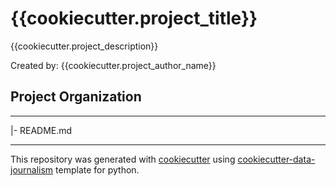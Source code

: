 # {{cookiecutter.project_title}}
{{cookiecutter.project_description}}

Created by: {{cookiecutter.project_author_name}}

## Project Organization
----------
|- README.md



---
This repository was generated with [cookiecutter](https://github.com/cookiecutter/cookiecutter) using [cookiecutter-data-journalism](https://github.com/fer-aguirre/cookiecutter-data-journalism.git) template for python.